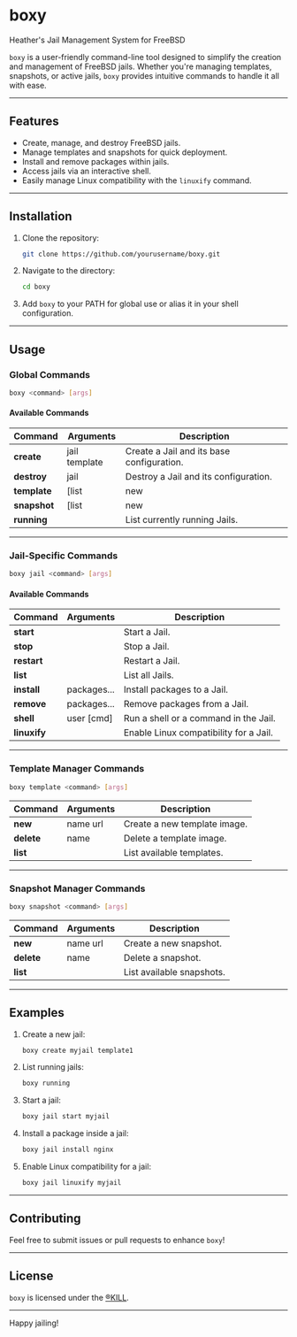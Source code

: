 # boxy  

Heather's Jail Management System for FreeBSD  

`boxy` is a user-friendly command-line tool designed to simplify the creation and management of FreeBSD jails. Whether you're managing templates, snapshots, or active jails, `boxy` provides intuitive commands to handle it all with ease.  

---

## Features  

- Create, manage, and destroy FreeBSD jails.  
- Manage templates and snapshots for quick deployment.  
- Install and remove packages within jails.  
- Access jails via an interactive shell.  
- Easily manage Linux compatibility with the `linuxify` command.  

---

## Installation  

1. Clone the repository:  
   ```bash
   git clone https://github.com/yourusername/boxy.git
   ```  

2. Navigate to the directory:  
   ```bash
   cd boxy
   ```  

3. Add `boxy` to your PATH for global use or alias it in your shell configuration.  

---

## Usage  

### Global Commands  

```bash
boxy <command> [args]
```  

#### Available Commands  

| Command          | Arguments          | Description                              |  
|------------------|--------------------|------------------------------------------|  
| **create**       | jail template      | Create a Jail and its base configuration.|  
| **destroy**      | jail               | Destroy a Jail and its configuration.    |  
| **template**     | [list|new|delete]  | Template manager.                        |  
| **snapshot**     | [list|new|delete]  | Snapshot manager.                        |  
| **running**      |                    | List currently running Jails.            |  

---

### Jail-Specific Commands  

```bash
boxy jail <command> [args]
```  

#### Available Commands  

| Command          | Arguments          | Description                              |  
|------------------|--------------------|------------------------------------------|  
| **start**        |                    | Start a Jail.                            |  
| **stop**         |                    | Stop a Jail.                             |  
| **restart**      |                    | Restart a Jail.                          |  
| **list**         |                    | List all Jails.                          |  
| **install**      | packages...        | Install packages to a Jail.              |  
| **remove**       | packages...        | Remove packages from a Jail.             |  
| **shell**        | user [cmd]         | Run a shell or a command in the Jail.    |  
| **linuxify**     |                    | Enable Linux compatibility for a Jail.   |  

---

### Template Manager Commands  

```bash
boxy template <command> [args]
```  

| Command          | Arguments   | Description                              |  
|------------------|-------------|------------------------------------------|  
| **new**          | name url    | Create a new template image.             |  
| **delete**       | name        | Delete a template image.                 |  
| **list**         |             | List available templates.                |  

---

### Snapshot Manager Commands  

```bash
boxy snapshot <command> [args]
```  

| Command          | Arguments   | Description                              |  
|------------------|-------------|------------------------------------------|  
| **new**          | name url    | Create a new snapshot.                   |  
| **delete**       | name        | Delete a snapshot.                       |  
| **list**         |             | List available snapshots.                |  

---

## Examples  

1. Create a new jail:  
   ```bash
   boxy create myjail template1
   ```  

2. List running jails:  
   ```bash
   boxy running
   ```  

3. Start a jail:  
   ```bash
   boxy jail start myjail
   ```  

4. Install a package inside a jail:  
   ```bash
   boxy jail install nginx
   ```  

5. Enable Linux compatibility for a jail:  
   ```bash
   boxy jail linuxify myjail
   ```  

---

## Contributing  

Feel free to submit issues or pull requests to enhance `boxy`!  

---

## License  

`boxy` is licensed under the [®KILL](LICENSE).  

---

Happy jailing! 
